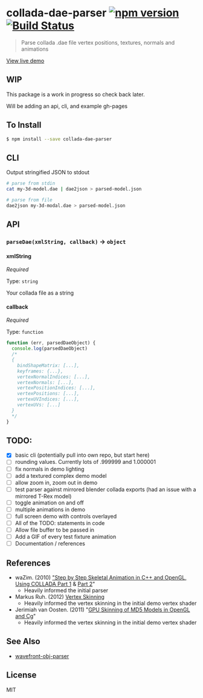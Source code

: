 collada-dae-parser [![npm version](https://badge.fury.io/js/collada-dae-parser.svg)](http://badge.fury.io/js/collada-dae-parser) [![Build Status](https://travis-ci.org/chinedufn/collada-dae-parser.svg?branch=master)](https://travis-ci.org/chinedufn/collada-dae-parser)
===============

> Parse collada .dae file vertex positions, textures, normals and animations

[View live demo](http://chinedufn.github.io/collada-dae-parser/)

## WIP

This package is a work in progress so check back later.

Will be adding an api, cli, and example gh-pages

## To Install

```sh
$ npm install --save collada-dae-parser
```

## CLI

Output stringified JSON to stdout

```sh
# parse from stdin
cat my-3d-model.dae | dae2json > parsed-model.json

# parse from file
dae2json my-3d-modal.dae > parsed-model.json
```

## API

### `parseDae(xmlString, callback)` -> `object`

#### xmlString

*Required*

Type: `string`

Your collada file as a string

#### callback

*Required*

Type: `function`

```js
function (err, parsedDaeObject) {
  console.log(parsedDaeObject)
  /*
  {
    bindShapeMatrix: [...],
    keyframes: {...},
    vertexNormalIndices: [...],
    vertexNormals: [...],
    vertexPositionIndices: [...],
    vertexPositions: [...],
    vertexUVIndices: [...],
    vertexUVs: [...]
  }
  */
}
```

## TODO:

- [x] basic cli (potentially pull into own repo, but start here)
- [ ] rounding values. Currently lots of .999999 and 1.000001
- [ ] fix normals in demo lighting
- [ ] add a textured complex demo model
- [ ] allow zoom in, zoom out in demo
- [ ] test parser against mirrored blender collada exports (had an issue with a mirrored T-Rex model)
- [ ] toggle animation on and off
- [ ] multiple animations in demo
- [ ] full screen demo with controls overlayed
- [ ] All of the TODO: statements in code
- [ ] Allow file buffer to be passed in
- [ ] Add a GIF of every test fixture animation
- [ ] Documentation / references

## References

- waZim. (2010) ["Step by Step Skeletal Animation in C++ and OpenGL, Using COLLADA Part 1](http://www.wazim.com/Collada_Tutorial_1.htm) & [Part 2](http://www.wazim.com/Collada_Tutorial_2.htm)"
    - Heavily informed the initial parser
- Markus Ruh. (2012) [Vertex Skinning](http://ruh.li/AnimationVertexSkinning.html)
    - Heavily informed the vertex skinning in the initial demo vertex shader
- Jerimiah van Oosten. (2011) "[GPU Skinning of MD5 Models in OpenGL and Cg](http://www.3dgep.com/gpu-skinning-of-md5-models-in-opengl-and-cg/)"
    - Heavily informed the vertex skinning in the initial demo vertex shader

## See Also

- [wavefront-obj-parser](https://github.com/chinedufn/wavefront-obj-parser)

## License

MIT
